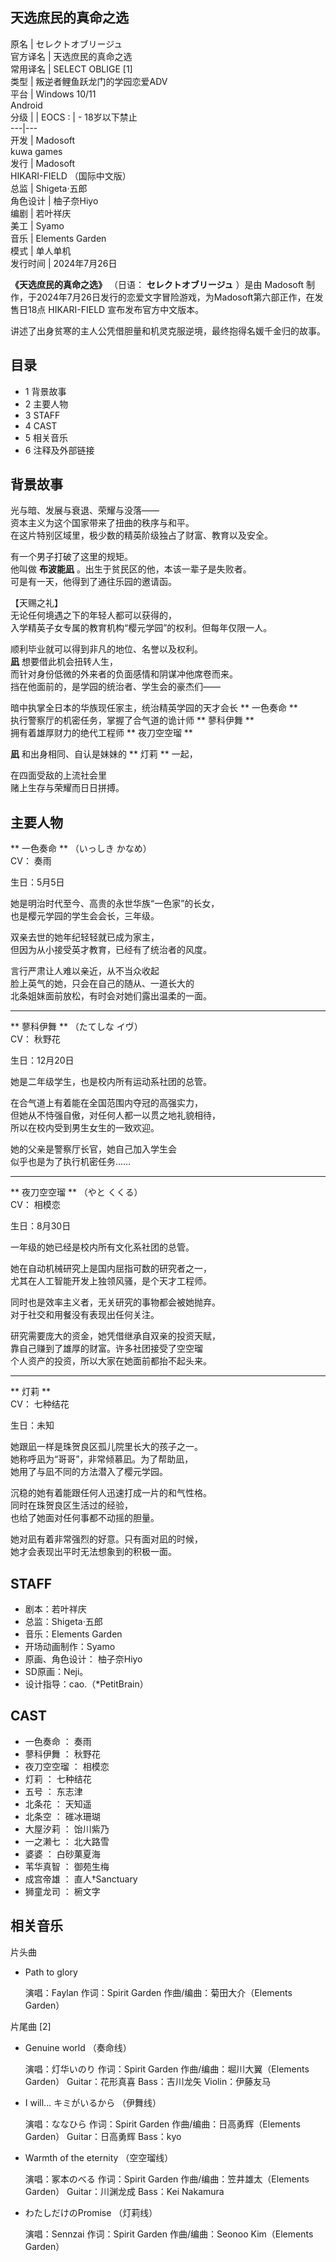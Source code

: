 天选庶民的真命之选  
---  
原名  |  セレクトオブリージュ   
官方译名  |  天选庶民的真命之选   
常用译名  |  SELECT OBLIGE  [1]   
类型  |  叛逆者鲤鱼跃龙门的学园恋爱ADV   
平台  |  Windows 10/11   
Android  
分级  |  |  EOCS  :  |  \- 18岁以下禁止   
---|---  
开发  |  Madosoft    
kuwa games  
发行  |  Madosoft   
HIKARI-FIELD  （国际中文版）  
总监  |  Shigeta·五郎   
角色设计  |  柚子奈Hiyo   
编剧  |  若叶祥庆   
美工  |  Syamo   
音乐  |  Elements Garden   
模式  |  单人单机   
发行时间  |  2024年7月26日   
  
**《天选庶民的真命之选》** （日语：  **セレクトオブリージュ** ）是由  Madosoft
制作，于2024年7月26日发行的恋爱文字冒险游戏，为Madosoft第六部正作，在发售日18点  HIKARI-FIELD  宣布发布官方中文版本。

讲述了出身贫寒的主人公凭借胆量和机灵克服逆境，最终抱得名媛千金归的故事。

##  目录

  * 1  背景故事 
  * 2  主要人物 
  * 3  STAFF 
  * 4  CAST 
  * 5  相关音乐 
  * 6  注释及外部链接 

##  背景故事

光与暗、发展与衰退、荣耀与没落——  
资本主义为这个国家带来了扭曲的秩序与和平。  
在这片特别区域里，极少数的精英阶级独占了财富、教育以及安全。  
  
有一个男子打破了这里的规矩。  
他叫做  **布波能凪** 。出生于贫民区的他，本该一辈子是失败者。  
可是有一天，他得到了通往乐园的邀请函。  
  
【天赐之礼】  
无论任何境遇之下的年轻人都可以获得的，  
入学精英子女专属的教育机构“樱元学园”的权利。但每年仅限一人。  
  
顺利毕业就可以得到非凡的地位、名誉以及权利。  
**凪** 想要借此机会扭转人生，  
而针对身份低微的外来者的负面感情和阴谋冲他席卷而来。  
挡在他面前的，是学园的统治者、学生会的豪杰们——  
  
暗中执掌全日本的华族现任家主，统治精英学园的天才会长  ** 一色奏命  **  
执行警察厅的机密任务，掌握了合气道的诡计师  ** 蓼科伊舞  **  
拥有着雄厚财力的绝代工程师  ** 夜刀空空瑠  **  
  
**凪** 和出身相同、自认是妹妹的  ** 灯莉  ** 一起，  
  
在四面受敌的上流社会里  
赌上生存与荣耀而日日拼搏。

##  主要人物

** 一色奏命  ** （いっしき かなめ）  
CV：  奏雨  
  
生日：5月5日

她是明治时代至今、高贵的永世华族“一色家”的长女，  
也是樱元学园的学生会会长，三年级。  
  
双亲去世的她年纪轻轻就已成为家主，  
但因为从小接受英才教育，已经有了统治者的风度。  
  
言行严肃让人难以亲近，从不当众收起  
脸上英气的她，只会在自己的随从、一道长大的  
北条姐妹面前放松，有时会对她们露出温柔的一面。

* * *

** 蓼科伊舞  ** （たてしな イヴ）  
CV：  秋野花  
  
生日：12月20日

她是二年级学生，也是校内所有运动系社团的总管。  
  
在合气道上有着能在全国范围内夺冠的高强实力，  
但她从不恃强自傲，对任何人都一以贯之地礼貌相待，  
所以在校内受到男生女生的一致欢迎。  
  
她的父亲是警察厅长官，她自己加入学生会  
似乎也是为了执行机密任务……

* * *

** 夜刀空空瑠  ** （やと くくる）  
CV：  相模恋  
  
生日：8月30日

一年级的她已经是校内所有文化系社团的总管。  
  
她在自动机械研究上是国内屈指可数的研究者之一，  
尤其在人工智能开发上独领风骚，是个天才工程师。  
  
同时也是效率主义者，无关研究的事物都会被她抛弃。  
对于社交和用餐没有表现出任何关注。  
  
研究需要庞大的资金，她凭借继承自双亲的投资天赋，  
靠自己赚到了雄厚的财富。许多社团接受了空空瑠  
个人资产的投资，所以大家在她面前都抬不起头来。

* * *

** 灯莉  **  
CV：  七种结花  
  
生日：未知

她跟凪一样是珠贺良区孤儿院里长大的孩子之一。  
她称呼凪为“哥哥”，非常倾慕凪。为了帮助凪，  
她用了与凪不同的方法潜入了樱元学园。  
  
沉稳的她有着能跟任何人迅速打成一片的和气性格。  
同时在珠贺良区生活过的经验，  
也给了她面对任何事都不动摇的胆量。  
  
她对凪有着非常强烈的好意。只有面对凪的时候，  
她才会表现出平时无法想象到的积极一面。

##  STAFF

  * 剧本：若叶祥庆 
  * 总监：Shigeta·五郎 
  * 音乐：Elements Garden 
  * 开场动画制作：Syamo 
  * 原画、角色设计：  柚子奈Hiyo 
  * SD原画：Neji。 
  * 设计指导：cao.（*PetitBrain） 

##  CAST

  * 一色奏命  ：  奏雨 
  * 蓼科伊舞  ：  秋野花 
  * 夜刀空空瑠  ：  相模恋 
  * 灯莉  ：  七种结花 
  * 五号  ：  东志津 
  * 北条花  ：  天知遥 
  * 北条空  ：  碓冰珊瑚 
  * 大屋汐莉  ：  饴川紫乃 
  * 一之濑七  ：  北大路雪 
  * 婆婆  ：  白砂菓夏海 
  * 苇华真智  ：  御苑生梅 
  * 成宫帝雄  ：  直人†Sanctuary 
  * 狮童龙司  ：  椨文字 

##  相关音乐

片头曲

  * Path to glory 

     演唱：Faylan 
     作词：Spirit Garden 
     作曲/编曲：菊田大介（Elements Garden） 

片尾曲  [2]

  * Genuine world  （奏命线） 

     演唱：灯华いのり 
     作词：Spirit Garden 
     作曲/编曲：堀川大翼（Elements Garden） 
     Guitar：花形真喜 
     Bass：吉川龙矢 
     Violin：伊藤友马 

  * I will… キミがいるから  （伊舞线） 

     演唱：ななひら 
     作词：Spirit Garden 
     作曲/编曲：日高勇辉（Elements Garden） 
     Guitar：日高勇辉 
     Bass：kyo 

  * Warmth of the eternity  （空空瑠线） 

     演唱：冢本のべる 
     作词：Spirit Garden 
     作曲/编曲：笠井雄太（Elements Garden） 
     Guitar：川渊龙成 
     Bass：Kei Nakamura 

  * わたしだけのPromise  （灯莉线） 

     演唱：Sennzai 
     作词：Spirit Garden 
     作曲/编曲：Seonoo Kim（Elements Garden） 
